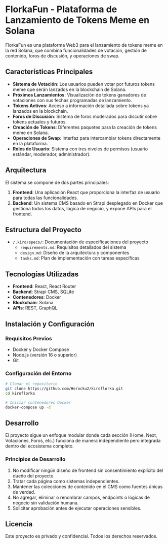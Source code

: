 # FlorkaFun - Plataforma de Lanzamiento de Tokens Meme en Solana

FlorkaFun es una plataforma Web3 para el lanzamiento de tokens meme en la red Solana, que combina funcionalidades de votación, gestión de contenido, foros de discusión, y operaciones de swap.

## Características Principales

- **Sistema de Votación**: Los usuarios pueden votar por futuros tokens meme que serán lanzados en la blockchain de Solana.
- **Próximos Lanzamientos**: Visualización de tokens ganadores de votaciones con sus fechas programadas de lanzamiento.
- **Tokens Activos**: Acceso a información detallada sobre tokens ya lanzados en la blockchain.
- **Foros de Discusión**: Sistema de foros moderados para discutir sobre tokens actuales y futuros.
- **Creación de Tokens**: Diferentes paquetes para la creación de tokens meme en Solana.
- **Operaciones de Swap**: Interfaz para intercambiar tokens directamente en la plataforma.
- **Roles de Usuario**: Sistema con tres niveles de permisos (usuario estándar, moderador, administrador).

## Arquitectura

El sistema se compone de dos partes principales:
1. **Frontend**: Una aplicación React que proporciona la interfaz de usuario para todas las funcionalidades.
2. **Backend**: Un sistema CMS basado en Strapi desplegado en Docker que gestiona todos los datos, lógica de negocio, y expone APIs para el frontend.

## Estructura del Proyecto

- `/.kiro/specs/`: Documentación de especificaciones del proyecto
  - `requirements.md`: Requisitos detallados del sistema
  - `design.md`: Diseño de la arquitectura y componentes
  - `tasks.md`: Plan de implementación con tareas específicas

## Tecnologías Utilizadas

- **Frontend**: React, React Router
- **Backend**: Strapi CMS, SQLite
- **Contenedores**: Docker
- **Blockchain**: Solana
- **APIs**: REST, GraphQL

## Instalación y Configuración

### Requisitos Previos

- Docker y Docker Compose
- Node.js (versión 16 o superior)
- Git

### Configuración del Entorno

```bash
# Clonar el repositorio
git clone https://github.com/Herocku2/kiroflorka.git
cd kiroflorka

# Iniciar contenedores Docker
docker-compose up -d
```

## Desarrollo

El proyecto sigue un enfoque modular donde cada sección (Home, Next, Votaciones, Foros, etc.) funciona de manera independiente pero integrada dentro del ecosistema completo.

### Principios de Desarrollo

1. No modificar ningún diseño de frontend sin consentimiento explícito del dueño del proyecto.
2. Tratar cada página como sistemas independientes.
3. Mantener las colecciones de contenido en el CMS como fuentes únicas de verdad.
4. No agregar, eliminar o renombrar campos, endpoints o lógicas de negocio sin validación humana.
5. Solicitar aprobación antes de ejecutar operaciones sensibles.

## Licencia

Este proyecto es privado y confidencial. Todos los derechos reservados.